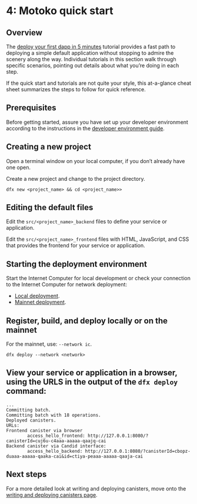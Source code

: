 # 4: Motoko quick start

## Overview

The [deploy your first dapp in 5 minutes](/tutorials/deploy_sample_app.md) tutorial provides a fast path to deploying a simple default application without stopping to admire the scenery along the way. Individual tutorials in this section walk through specific scenarios, pointing out details about what you’re doing in each step.

If the quick start and tutorials are not quite your style, this at-a-glance cheat sheet summarizes the steps to follow for quick reference.

## Prerequisites

Before getting started, assure you have set up your developer environment according to the instructions in the [developer environment guide](./dev-env.md).

## Creating a new project

Open a terminal window on your local computer, if you don’t already have one open.

Create a new project and change to the project directory.

```
dfx new <project_name> && cd <project_name>>
```

## Editing the default files

Edit the `src/<project_name>_backend` files to define your service or application.

Edit the `src/<project_name>_frontend` files with HTML, JavaScript, and CSS that provides the frontend for your service or application.

## Starting the deployment environment

Start the Internet Computer for local development or check your connection to the Internet Computer for network deployment:
- [Local deployment](../../setup/deploy-locally.md).
- [Mainnet deployment](../../setup/deploy-mainnet.md).

## Register, build, and deploy locally or on the mainnet 

For the mainnet, use: `--network ic`.

```
dfx deploy --network <network>
```

## View your service or application in a browser, using the URLS in the output of the `dfx deploy` command:

```
...
Committing batch.
Committing batch with 18 operations.
Deployed canisters.
URLs:
Frontend canister via browser
        access_hello_frontend: http://127.0.0.1:8080/?canisterId=cuj6u-c4aaa-aaaaa-qaajq-cai
Backend canister via Candid interface:
        access_hello_backend: http://127.0.0.1:8080/?canisterId=cbopz-duaaa-aaaaa-qaaka-cai&id=ctiya-peaaa-aaaaa-qaaja-cai
```

## Next steps

For a more detailed look at writing and deploying canisters, move onto the [writing and deploying canisters page](deploying.md).